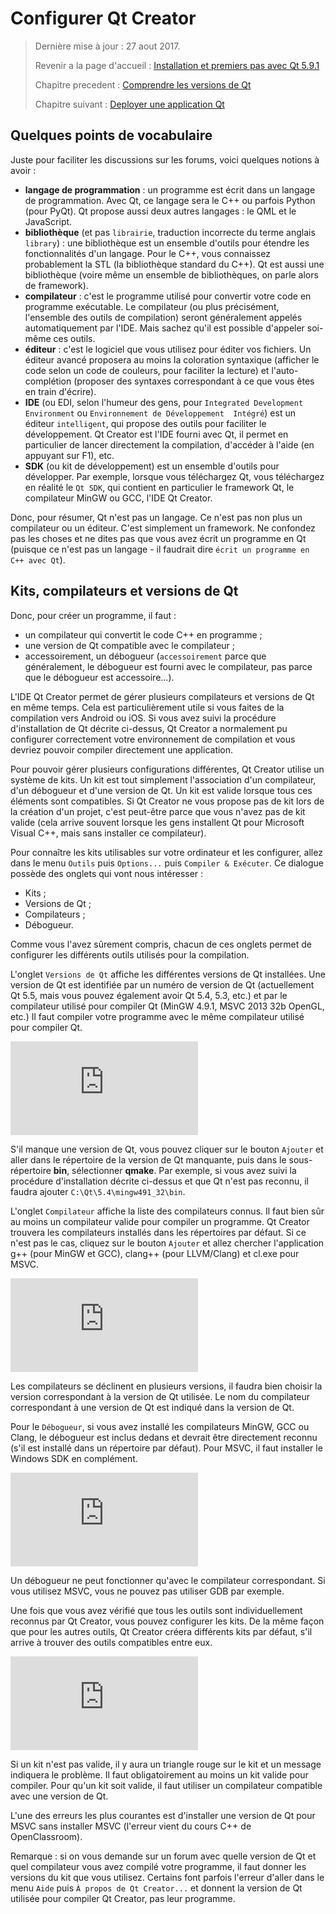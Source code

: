 
# Configurer Qt Creator

> Dernière mise à jour : 27 aout 2017.
>
> Revenir a la page d'accueil : [Installation et premiers pas avec Qt 5.9.1](index.md)
>
> Chapitre precedent : [Comprendre les versions de Qt](version.md)
>
> Chapitre suivant : [Deployer une application Qt](deploy.md)

## Quelques points de vocabulaire

Juste pour faciliter les discussions sur les forums, voici quelques notions à avoir :

  * **langage de programmation** : un programme est écrit dans un langage de programmation. Avec Qt, ce langage sera le C++ 
  ou parfois Python (pour PyQt). Qt propose aussi deux autres langages : le QML et le JavaScript.
  * **bibliothèque** (et pas `librairie`, traduction incorrecte du terme anglais `library`) : une bibliothèque est un
  ensemble d'outils pour étendre les fonctionnalités d'un langage. Pour le C++, vous connaissez probablement la STL (la 
  bibliothèque standard du C++). Qt est aussi une bibliothèque (voire même un ensemble de bibliothèques, on parle alors 
  de framework).
  * **compilateur** : c'est le programme utilisé pour convertir votre code en programme exécutable. Le compilateur (ou 
  plus précisément, l'ensemble des outils de compilation) seront généralement appelés automatiquement par l'IDE. Mais 
  sachez qu'il est possible d'appeler soi-même ces outils.
  * **éditeur** : c'est le logiciel que vous utilisez pour éditer vos fichiers. Un éditeur avancé proposera au moins 
  la coloration syntaxique (afficher le code selon un code de couleurs, pour faciliter la lecture) et l'auto-complétion 
  (proposer des syntaxes correspondant à ce que vous êtes en train d'écrire).
  * **IDE** (ou EDI, selon l'humeur des gens, pour `Integrated Development Environment` ou `Environnement de Développement 
  Intégré`) est un éditeur `intelligent`, qui propose des outils pour faciliter le développement. Qt Creator est l'IDE 
  fourni avec Qt, il permet en particulier de lancer directement la compilation, d'accéder à l'aide (en appuyant sur F1), etc.
  * **SDK** (ou kit de développement) est un ensemble d'outils pour développer. Par exemple, lorsque vous téléchargez Qt, 
  vous téléchargez en réalité le `Qt SDK`, qui contient en particulier le framework Qt, le compilateur MinGW ou GCC, 
  l'IDE Qt Creator.

Donc, pour résumer, Qt n'est pas un langage. Ce n'est pas non plus un compilateur ou un éditeur. C'est simplement un 
framework. Ne confondez pas les choses et ne dites pas que vous avez écrit un programme en Qt (puisque ce n'est pas 
un langage - il faudrait dire `écrit un programme en C++ avec Qt`).

## Kits, compilateurs et versions de Qt

Donc, pour créer un programme, il faut :

  * un compilateur qui convertit le code C++ en programme ;
  * une version de Qt compatible avec le compilateur ;
  * accessoirement, un débogueur (`accessoirement` parce que généralement, le débogueur est fourni avec le compilateur, 
  pas parce que le débogueur est accessoire...).

L'IDE Qt Creator permet de gérer plusieurs compilateurs et versions de Qt en même temps. Cela est particulièrement utile 
si vous faites de la compilation vers Android ou iOS. Si vous avez suivi la procédure d'installation de Qt décrite 
ci-dessus, Qt Creator a normalement pu configurer correctement votre environnement de compilation et vous devriez pouvoir 
compiler directement une application.

Pour pouvoir gérer plusieurs configurations différentes, Qt Creator utilise un système de kits. Un kit est tout simplement 
l'association d'un compilateur, d'un débogueur et d'une version de Qt. Un kit est valide lorsque tous ces éléments sont 
compatibles. Si Qt Creator ne vous propose pas de kit lors de la création d'un projet, c'est peut-être parce que vous 
n'avez pas de kit valide (cela arrive souvent lorsque les gens installent Qt pour Microsoft Visual C++, mais sans
installer ce compilateur).

Pour connaître les kits utilisables sur votre ordinateur et les configurer, allez dans le menu `Outils` puis `Options...` 
puis `Compiler & Exécuter`. Ce dialogue possède des onglets qui vont nous intéresser :

  * Kits ;
  * Versions de Qt ;
  * Compilateurs ;
  * Débogueur.

Comme vous l'avez sûrement compris, chacun de ces onglets permet de configurer les différents outils utilisés 
pour la compilation.

L'onglet `Versions de Qt` affiche les différentes versions de Qt installées. Une version de Qt est identifiée par 
un numéro de version de Qt (actuellement Qt 5.5, mais vous pouvez également avoir Qt 5.4, 5.3, etc.) et par le 
compilateur utilisé pour compiler Qt (MinGW 4.9.1, MSVC 2013 32b OpenGL, etc.) Il faut compiler votre programme 
avec le même compilateur utilisé pour compiler Qt.

![image](http://guillaume.belz.free.fr/lib/exe/fetch.php?media=install_19.png)

S'il manque une version de Qt, vous pouvez cliquer sur le bouton `Ajouter` et aller dans le répertoire de la version
de Qt manquante, puis dans le sous-répertoire **bin**, sélectionner **qmake**. Par exemple, si vous avez suivi la
procédure d'installation décrite ci-dessus et que Qt n'est pas reconnu, il faudra ajouter `C:\Qt\5.4\mingw491_32\bin`.

L'onglet `Compilateur` affiche la liste des compilateurs connus. Il faut bien sûr au moins un compilateur valide pour
compiler un programme. Qt Creator trouvera les compilateurs installés dans les répertoires par défaut. Si ce n'est 
pas le cas, cliquez sur le bouton `Ajouter` et allez chercher l'application g++ (pour MinGW et GCC), clang++ (pour 
LLVM/Clang) et cl.exe pour MSVC.

![image](http://guillaume.belz.free.fr/lib/exe/fetch.php?media=install_20.png)

Les compilateurs se déclinent en plusieurs versions, il faudra bien choisir la version correspondant à la version 
de Qt utilisée. Le nom du compilateur correspondant à une version de Qt est indiqué dans la version de Qt.

Pour le `Débogueur`, si vous avez installé les compilateurs MinGW, GCC ou Clang, le débogueur est inclus dedans et 
devrait être directement reconnu (s'il est installé dans un répertoire par défaut). Pour MSVC, il faut installer le
Windows SDK en complément.

![image](http://guillaume.belz.free.fr/lib/exe/fetch.php?media=install_21.png)

Un débogueur ne peut fonctionner qu'avec le compilateur correspondant. Si vous utilisez MSVC, vous ne pouvez pas 
utiliser GDB par exemple.

Une fois que vous avez vérifié que tous les outils sont individuellement reconnus par Qt Creator, vous pouvez 
configurer les kits. De la même façon que pour les autres outils, Qt Creator créera différents kits par défaut, 
s'il arrive à trouver des outils compatibles entre eux. 

![image](http://guillaume.belz.free.fr/lib/exe/fetch.php?media=install_18.png)

Si un kit n'est pas valide, il y aura un triangle rouge sur le kit et un message indiquera le problème. Il faut 
obligatoirement au moins un kit valide pour compiler. Pour qu'un kit soit valide, il faut utiliser un compilateur 
compatible avec une version de Qt.

L'une des erreurs les plus courantes est d'installer une version de Qt pour MSVC sans installer MSVC (l'erreur vient 
du cours C++ de OpenClassroom).

Remarque : si on vous demande sur un forum avec quelle version de Qt et quel compilateur vous avez compilé votre 
programme, il faut donner les versions du kit que vous utilisez. Certains font parfois l'erreur d'aller dans le 
menu `Aide` puis `À propos de Qt Creator...` et donnent la version de Qt utilisée pour compiler Qt Creator, pas 
leur programme.
